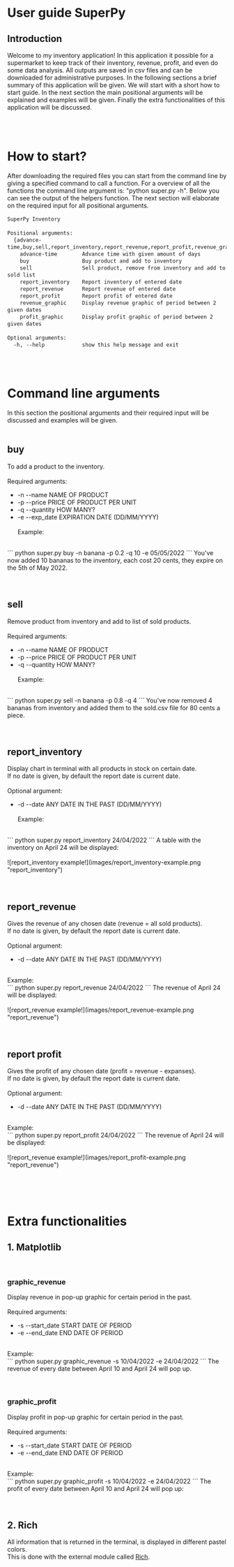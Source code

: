 # User guide SuperPy

## Introduction
Welcome to my inventory application! In this application it possible for a supermarket to keep track of their inventory, revenue, profit, 
and even do some data analysis. All outputs are saved in csv files and can be downloaded for administrative purposes. 
In the following sections a brief summary of this application will be given. We will start with a short how to start guide. In the next section the main positional
arguments will be explained and examples will be given. Finally the extra functionalities of this application will be discussed.

<br>
<br>

# How to start?
After downloading the required files you can start from the command line by giving a specified command to call a function. 
For a overview of all the functions the command line argument is: "python super.py -h". Below you can see the output of the helpers function.
The next section will elaborate on the required input for all positional arguments.
```
SuperPy Inventory

Positional arguments:
  {advance-time,buy,sell,report_inventory,report_revenue,report_profit,revenue_graphic,profit_graphic}
    advance-time        Advance time with given amount of days
    buy                 Buy product and add to inventory
    sell                Sell product, remove from inventory and add to sold list
    report_inventory    Report inventory of entered date
    report_revenue      Report revenue of entered date
    report_profit       Report profit of entered date
    revenue_graphic     Display revenue graphic of period between 2 given dates
    profit_graphic      Display profit graphic of period between 2 given dates

Optional arguments:
  -h, --help            show this help message and exit
```

<br><br>

# Command line arguments
In this section the positional arguments and their required input will be discussed and examples will be given.
<br><br>

## buy
To add a product to the inventory.
    <br><br>
Required arguments:
- -n --name NAME OF PRODUCT
- -p --price PRICE OF PRODUCT PER UNIT
- -q --quantity HOW MANY?
- -e --exp_date EXPIRATION DATE (DD/MM/YYYY)
<br><br>
Example:
<br>
    ```
    python super.py buy -n banana -p 0.2 -q 10 -e 05/05/2022
    ```
    You've now added 10 bananas to the inventory, each cost 20 cents, they expire on the 5th of May 2022.
<br><br><br>

## sell
Remove product from inventory and add to list of sold products.
    <br><br>
Required arguments:
- -n --name NAME OF PRODUCT
- -p --price PRICE OF PRODUCT PER UNIT
- -q --quantity HOW MANY?
<br><br>
Example:
<br>
    ```
    python super.py sell -n banana -p 0.8 -q 4
    ```
    You've now removed 4 bananas from inventory and added them to the sold.csv file for 80 cents a piece.
<br><br><br>

## report_inventory
Display chart in terminal with all products in stock on certain date.<br>
If no date is given, by default the report date is current date.
    <br><br>
Optional argument:
- -d --date ANY DATE IN THE PAST (DD/MM/YYYY)
<br><br>
Example:
<br>
    ```
    python super.py report_inventory 24/04/2022
    ```
    A table with the inventory on April 24 will be displayed:
<br><br>
![report_inventory example!](images/report_inventory-example.png "report_inventory")
<br><br><br>

## report_revenue
Gives the revenue of any chosen date (revenue  = all sold products).<br>
If no date is given, by default the report date is current date.
    <br><br>
Optional argument:
- -d --date ANY DATE IN THE PAST (DD/MM/YYYY)
<br>
Example:
<br>
    ```
    python super.py report_revenue 24/04/2022
    ```
    The revenue of April 24 will be displayed:
<br><br>
    ![report_revenue example!](images/report_revenue-example.png "report_revenue")
<br><br><br>

## report profit
Gives the profit of any chosen date (profit = revenue - expanses).<br>
If no date is given, by default the report date is current date.
    <br><br>
Optional argument:
- -d --date ANY DATE IN THE PAST (DD/MM/YYYY)
<br>
Example:
<br>
    ```
    python super.py report_profit 24/04/2022
    ```
    The revenue of April 24 will be displayed:
<br><br>
    ![report_revenue example!](images/report_profit-example.png "report_revenue")
<br>

<br><br><br>

# Extra functionalities

## 1. Matplotlib
<br>

### graphic_revenue
Display revenue in pop-up graphic for certain period in the past.
<br><br>
Required arguments:
- -s --start_date START DATE OF PERIOD
- -e --end_date END DATE OF PERIOD
<br>
Example:
<br>
    ```
    python super.py graphic_revenue -s 10/04/2022 -e 24/04/2022
    ```
    The revenue of every date between April 10 and April 24 will pop up.
<br><br><br>

### graphic_profit
Display profit in pop-up graphic for certain period in the past.
<br><br>
Required arguments:
- -s --start_date START DATE OF PERIOD
- -e --end_date END DATE OF PERIOD
<br>
Example:
<br>
    ```
    python super.py graphic_profit -s 10/04/2022 -e 24/04/2022
    ```
    The profit of every date between April 10 and April 24 will pop up:
<br><br><br>

## 2. Rich
All information that is returned in the terminal, is displayed in different pastel colors.<br>
This is done with the external module called [Rich](https://github.com/Textualize/rich "External module for beautiful formatting in the terminal").
